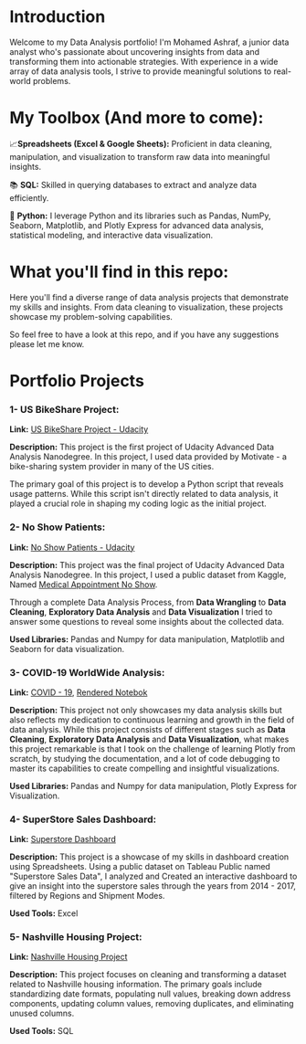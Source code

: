 # Introduction

Welcome to my Data Analysis portfolio! I'm Mohamed Ashraf, a junior data analyst who's passionate about uncovering insights from data and transforming them into actionable strategies. With experience in a wide array of data analysis tools, I strive to provide meaningful solutions to real-world problems.

# My Toolbox (And more to come): 

📈**Spreadsheets (Excel & Google Sheets):** Proficient in data cleaning, manipulation, and visualization to transform raw data into meaningful insights.

📚 **SQL:** Skilled in querying databases to extract and analyze data efficiently.

🐍 **Python:** I leverage Python and its libraries such as Pandas, NumPy, Seaborn, Matplotlib, and Plotly Express for advanced data analysis, statistical modeling, and interactive data visualization.

# What you'll find in this repo: 

Here you'll find a diverse range of data analysis projects that demonstrate my skills and insights. From data cleaning to visualization, these projects showcase my problem-solving capabilities.

So feel free to have a look at this repo, and if you have any suggestions please let me know. 

# Portfolio Projects

###  1- US BikeShare Project: 

**Link:** [US BikeShare Project - Udacity](https://github.com/mo7amedashraf98/US-explore-bikeshare-data/blob/main/us_bikeshare.py)

**Description:** This project is the first project of Udacity Advanced Data Analysis Nanodegree. In this project, I used data provided by Motivate - a bike-sharing system provider in many of the US cities. 

The primary goal of this project is to develop a Python script that reveals usage patterns. While this script isn't directly related to data analysis, it played a crucial role in shaping my coding logic as the initial project.

### 2- No Show Patients: 

**Link:** [No Show Patients - Udacity](https://github.com/mo7amedashraf98/Udacity-investigate-a-dataset-no-show-patients/blob/main/Investigate_a_dataset_No%20Show%20Appointments%201%20.ipynb)

**Description:** This project was the final project of Udacity Advanced Data Analysis Nanodegree. In this project, I used a public dataset from Kaggle, Named [Medical Appointment No Show](https://www.kaggle.com/datasets/joniarroba/noshowappointments). 

Through a complete Data Analysis Process, from **Data Wrangling** to **Data Cleaning**, **Exploratory Data Analysis** and **Data Visualization** I tried to answer some questions to reveal some insights about the collected data. 

**Used Libraries:** Pandas and Numpy for data manipulation, Matplotlib and Seaborn for data visualization. 

### 3- COVID-19 WorldWide Analysis: 

**Link:** [COVID - 19](https://github.com/mo7amedashraf98/Covid-19-Worldwide-Analysis/blob/main/Covid-19%20Cases%20Worldwide.ipynb), [Rendered Notebok](https://nbviewer.org/github/mo7amedashraf98/Covid-19-Worldwide-Analysis/blob/main/Covid-19%20Cases%20Worldwide.ipynb)

**Description:** This project not only showcases my data analysis skills but also reflects my dedication to continuous learning and growth in the field of data analysis. While this project consists of different stages such as **Data Cleaning**, **Exploratory Data Analysis** and **Data Visualization**, what makes this project remarkable is that I took on the challenge of learning Plotly from scratch, by studying the documentation, and a lot of code debugging to master its capabilities to create compelling and insightful visualizations. 

**Used Libraries:** Pandas and Numpy for data manipulation, Plotly Express for Visualization. 

### 4- SuperStore Sales Dashboard: 

**Link:** [Superstore Dashboard](https://github.com/mo7amedashraf98/data_analysis_portfolio/blob/main/Superstore%20Data%20Dashboard.xlsx)

**Description:** This project is a showcase of my skills in dashboard creation using Spreadsheets. Using a public dataset on Tableau Public named "Superstore Sales Data", I analyzed and Created an interactive dashboard to give an insight into the superstore sales through the years from 2014 - 2017, filtered by Regions and Shipment Modes. 

**Used Tools:** Excel

### 5- Nashville Housing Project: 

**Link:** [Nashville Housing Project](https://github.com/mo7amedashraf98/SQL_Projects/tree/main/Nashville%20Housing%20Data%20-%20SQL)

**Description:** This project focuses on cleaning and transforming a dataset related to Nashville housing information. The primary goals include standardizing date formats, populating null values, breaking down address components, updating column values, removing duplicates, and eliminating unused columns.

**Used Tools:** SQL



